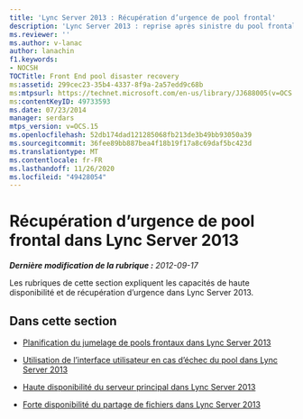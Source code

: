 ```yaml
---
title: 'Lync Server 2013 : Récupération d’urgence de pool frontal'
description: 'Lync Server 2013 : reprise après sinistre du pool frontal.'
ms.reviewer: ''
ms.author: v-lanac
author: lanachin
f1.keywords:
- NOCSH
TOCTitle: Front End pool disaster recovery
ms:assetid: 299cec23-35b4-4337-8f9a-2a57edd9c68b
ms:mtpsurl: https://technet.microsoft.com/en-us/library/JJ688005(v=OCS.15)
ms:contentKeyID: 49733593
ms.date: 07/23/2014
manager: serdars
mtps_version: v=OCS.15
ms.openlocfilehash: 52db174dad121285068fb213de3b49bb93050a39
ms.sourcegitcommit: 36fee89bb887bea4f18b19f17a8c69daf5bc423d
ms.translationtype: MT
ms.contentlocale: fr-FR
ms.lasthandoff: 11/26/2020
ms.locfileid: "49428054"
---
```

# <a name="front-end-pool-disaster-recovery-in-lync-server-2013"></a>Récupération d’urgence de pool frontal dans Lync Server 2013

<div data-xmlns="http://www.w3.org/1999/xhtml">

<div class="topic" data-xmlns="http://www.w3.org/1999/xhtml" data-msxsl="urn:schemas-microsoft-com:xslt" data-cs="https://msdn.microsoft.com/">

<div data-asp="https://msdn2.microsoft.com/asp">



</div>

<div id="mainSection">

<div id="mainBody">

<span> </span>

_**Dernière modification de la rubrique :** 2012-09-17_

Les rubriques de cette section expliquent les capacités de haute disponibilité et de récupération d’urgence dans Lync Server 2013.

<div>

## <a name="in-this-section"></a>Dans cette section

  - [Planification du jumelage de pools frontaux dans Lync Server 2013](lync-server-2013-planning-for-front-end-pool-pairing.md)

  - [Utilisation de l’interface utilisateur en cas d’échec du pool dans Lync Server 2013](lync-server-2013-user-experience-during-pool-failure.md)

  - [Haute disponibilité du serveur principal dans Lync Server 2013](lync-server-2013-back-end-server-high-availability.md)

  - [Forte disponibilité du partage de fichiers dans Lync Server 2013](lync-server-2013-file-sharing-high-availability.md)

</div>

</div>

<span> </span>

</div>

</div>

</div>

